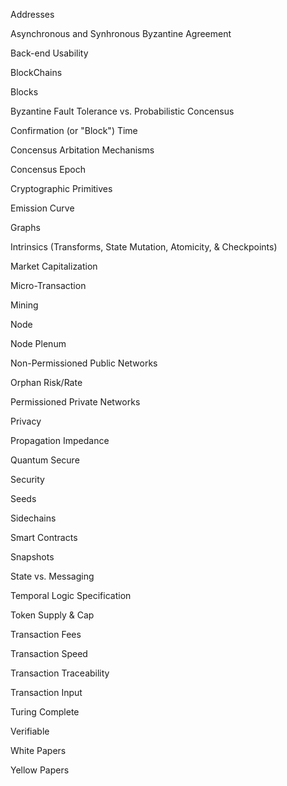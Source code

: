 Addresses 

Asynchronous and Synhronous Byzantine Agreement

Back-end Usability

BlockChains

Blocks

Byzantine Fault Tolerance vs. Probabilistic Concensus

Confirmation (or "Block") Time

Concensus Arbitation Mechanisms

Concensus Epoch

Cryptographic Primitives

Emission Curve

Graphs

Intrinsics (Transforms, State Mutation, Atomicity, & Checkpoints) 

Market Capitalization

Micro-Transaction

Mining

Node

Node Plenum

Non-Permissioned Public Networks

Orphan Risk/Rate

Permissioned Private Networks

Privacy

Propagation Impedance

Quantum Secure

Security

Seeds 

Sidechains

Smart Contracts

Snapshots

State vs. Messaging

Temporal Logic Specification

Token Supply & Cap

Transaction Fees

Transaction Speed

Transaction Traceability  

Transaction Input

Turing Complete

Verifiable

White Papers

Yellow Papers

